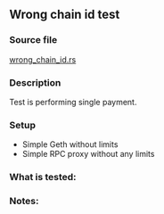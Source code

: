 ## Wrong chain id test

### Source file

[wrong_chain_id.rs](../../tests/docker_02_errors/wrong_chain_id.rs)

### Description

Test is performing single payment.

### Setup

- Simple Geth without limits
- Simple RPC proxy without any limits

### What is tested:

### Notes:

